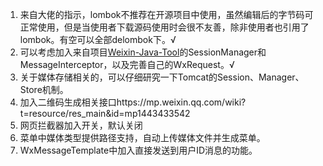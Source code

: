 1. 来自大佬的指示，lombok不推荐在开源项目中使用，虽然编辑后的字节码可正常使用，但是当使用者下载源码使用时会很不友善，除非使用者也引用了lombok。有空可以全部delombok下。√
2. 可以考虑加入来自项目[Weixin-Java-Tool](https://github.com/chanjarster/weixin-java-tools/wiki/WxSession)的SessionManager和MessageInterceptor，以及完善自己的WxRequest。√
3. 关于媒体存储相关的，可以仔细研究一下Tomcat的Session、Manager、Store机制。
4. 加入二维码生成相关接口https://mp.weixin.qq.com/wiki?t=resource/res_main&id=mp1443433542
5. 网页拦截器加入开关，默认关闭
6. 菜单中媒体类型提供路径支持，自动上传媒体文件并生成菜单。
7. WxMessageTemplate中加入直接发送到用户ID消息的功能。